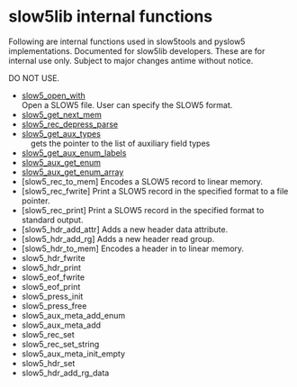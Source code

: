 # slow5lib internal functions

Following are internal functions used in slow5tools and pyslow5 implementations. Documented for slow5lib developers.
These are for internal use only. Subject to major changes antime without notice.

DO NOT USE.

* [slow5_open_with](low_level_api/slow5_open_with.md)<br/>
    Open a SLOW5 file. User can specify the SLOW5 format.
* [slow5_get_next_mem](low_level_api/slow5_get_next_mem.md)<br/>
* [slow5_rec_depress_parse](low_level_api/slow5_rec_depress_parse.md)<br/>
* [slow5_get_aux_types](low_level_api/slow5_get_aux_types.md)<br/>
  &nbsp;&nbsp;&nbsp;&nbsp;gets the pointer to the list of auxiliary field types
* [slow5_get_aux_enum_labels](low_level_api/slow5_get_aux_enum_labels.md)<br/>
* [slow5_aux_get_enum](low_level_api/slow5_aux_get_enum.md)<br/>
* [slow5_aux_get_enum_array](low_level_api/slow5_aux_get_enum_array.md)<br/>
* [slow5_rec_to_mem]
	Encodes a SLOW5 record to linear memory.
* [slow5_rec_fwrite]
	Print a SLOW5 record in the specified format to a file pointer.
* [slow5_rec_print]
	Print a SLOW5 record in the specified format to standard output.
* [slow5_hdr_add_attr]
	Adds a new header data attribute.
* [slow5_hdr_add_rg]
	Adds a new header read group.
* [slow5_hdr_to_mem]
	Encodes a header in to linear memory.
* slow5_hdr_fwrite
* slow5_hdr_print
* slow5_eof_fwrite
* slow5_eof_print
* slow5_press_init
* slow5_press_free
* slow5_aux_meta_add_enum
* slow5_aux_meta_add
* slow5_rec_set
* slow5_rec_set_string
* slow5_aux_meta_init_empty
* slow5_hdr_set
* slow5_hdr_add_rg_data

<!--
int slow5_hdr_fwrite(FILE *fp, struct slow5_hdr *header, enum slow5_fmt format, slow5_press_method_t comp)
int slow5_rec_fwrite(FILE *fp, struct slow5_rec *read, struct slow5_aux_meta *aux_meta, enum slow5_fmt format, struct slow5_press *compress)
int slow5_aux_meta_add_enum(struct slow5_aux_meta *aux_meta, const char *attr, enum slow5_aux_type type, const char **enum_labels, uint8_t enum_num_labels)
int slow5_aux_meta_add(struct slow5_aux_meta *aux_meta, const char *attr, enum slow5_aux_type type)
int slow5_rec_set(struct slow5_rec *read, struct slow5_aux_meta *aux_meta, const char *attr, const void *data)
static inline int slow5_rec_set_string(struct slow5_rec *read, struct slow5_aux_meta *aux_meta, const char *attr, const char *data)
struct slow5_aux_meta *slow5_aux_meta_init_empty(void)
int slow5_hdr_add_attr(const char *attr, struct slow5_hdr *header)
int slow5_hdr_set(const char *attr, const char *value, uint32_t read_group, struct slow5_hdr *header)
struct slow5_aux_meta *slow5_aux_meta_init_empty(void)
int64_t slow5_hdr_add_rg_data(struct slow5_hdr *header, khash_t(slow5_s2s) *new_data)
struct slow5_press *slow5_press_init(slow5_press_method_t method)
void *slow5_rec_to_mem(struct slow5_rec *read, struct slow5_aux_meta *aux_meta, enum slow5_fmt format, struct slow5_press *compress, size_t *n)
void slow5_press_free(struct slow5_press *comp)

-->